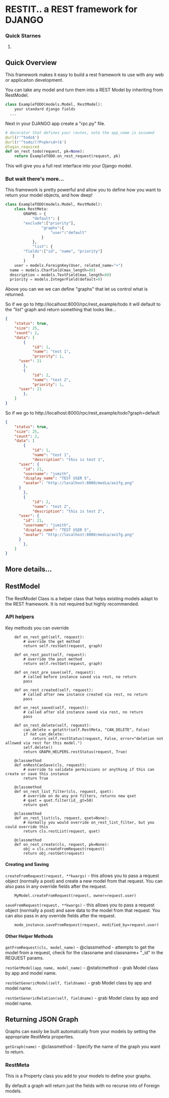 # RESTIT.. a REST framework for DJANGO

### Quick Starnes

1. 

## Quick Overview

This framework makes it easy to build a rest framework to use with any web or applicaiton development.

You can take any model and turn them into a REST Model by inheriting from RestModel.

```python
class ExampleTODO(models.Model, RestModel):
	your standard django fields
  ...
```



Next in your DJANGO app create a "rpc.py" file.

```python
# decorator that defines your routes, note the app_name is assumed
@url(r'^todo$')
@url(r'^todo/(?P<pk>\d+)$')
@login_required
def on_rest_todo(request, pk=None):
	return ExampleTODO.on_rest_request(request, pk)
```

This will give you a full rest interface into your Django model.



### But wait there's more...

This framework is pretty powerful and allow you to define how you want to return your model objects, and how deep!

```python
class ExampleTODO(models.Model, RestModel):
	class RestMeta:
		GRAPHS = {
			"default": {
        "exclude":["priority"],
				"graphs":{
					"user":"default"
				}
			},
			"list": {
        "fields":["id", "name", "priority"]
			}
		}
	user = models.ForeignKey(User, related_name="+")
  name = models.CharField(max_length=80)
  description = models.TextField(max_length=80)
  priority = models.IntegerField(default=0)
```

Above you can we we can define "graphs" that let us control what is returned.

So if we go to http://localhost:8000/rpc/rest_example/todo it will default to the "list" graph and return something that looks like...

```json
{
	"status": true,
	"size": 25,
	"count": 2,
	"data": [
		{
			"id": 1,
			"name": "test 1",
			"priority": 1,
      "user": 21
		},
		{
			"id": 2,
			"name": "test 2",
			"priority": 1,
      "user": 21
		},
	]
}
```



So if we go to http://localhost:8000/rpc/rest_example/todo?graph=default

```json
{
	"status": true,
	"size": 25,
	"count": 2,
	"data": [
		{
			"id": 1,
			"name": "test 1",
			"description": "this is test 1",
      "user": {
        "id": 21,
        "username": "jsmith",
        "display_name": "TEST USER 5",
        "avatar": "http://localhost:8000/media/ax1fg.png"
      }
		},
		{
			"id": 2,
			"name": "test 2",
			"description": "this is test 2",
      "user": {
        "id": 21,
        "username": "jsmith",
        "display_name": "TEST USER 5",
        "avatar": "http://localhost:8000/media/ax1fg.png"
      }
		},
	]
}
```





## More details...

## RestModel

The RestModel Class is a helper class that helps existing models adapt to the REST framework.  It is not required but highly recommended.

### API helpers

Key methods you can override

```
	def on_rest_get(self, request):
		# override the get method
		return self.restGet(request, graph)

	def on_rest_post(self, request):
		# override the post method
		return self.restGet(request, graph) 
	
	def on_rest_pre_save(self, request):
		# called before instance saved via rest, no return
		pass
		
	def on_rest_created(self, request):
		# called after new instance created via rest, no return
		pass

	def on_rest_saved(self, request):
		# called after old instance saved via rest, no return
		pass

	def on_rest_delete(self, request):
		can_delete = getattr(self.RestMeta, "CAN_DELETE", False)
		if not can_delete:
			return self.restStatus(request, False, error="deletion not allowed via rest for this model.")
		self.delete()
		return GRAPH_HELPERS.restStatus(request, True)

	@classmethod
	def onRestCanSave(cls, request):
		# override to validate permissions or anything if this can create or save this instance
		return True
		
	@classmethod
	def on_rest_list_filter(cls, request, qset):
		# override on do any pre filters, returns new qset
		# qset = qset.filter(id__gt=50)
		return qset
		
	@classmethod
	def on_rest_list(cls, request, qset=None):
		# normally you would override on_rest_list_filter, but you could override this
		return cls.restList(request, qset)
	
	@classmethod
	def on_rest_create(cls, request, pk=None):
		obj = cls.createFromRequest(request)
		return obj.restGet(request)
```



#### Creating and Saving

`createFromRequest(request, **kwargs)` - this allows you to pass a request object (normally a post) and create a new model from that request.  You can also pass in any override fields after the request.

```
	MyModel.createFromRequest(request, owner=request.user)
```

`saveFromRequest(request, **kwargs)` - this allows you to pass a request object (normally a post) and save data to the model from that request.  You can also pass in any override fields after the request.

```
	mode_instance.saveFromRequest(request, modified_by=request.user)
```

#### Other Helper Methods

`getFromRequest(cls, model_name)` - @classmethod - attempts to get the model from a request, check for the classname and classname+ "_id" in the REQUEST params.


`restGetModel(app_name, model_name)` - @staticmethod - grab Model class by app and model name.

`restGetGenericModel(self, fieldname)` - grab Model class by app and model name.

`restGetGenericRelation(self, fieldname)` - grab Model class by app and model name.

## Returning JSON Graph

Graphs can easily be built automatically from your models by setting the appropriate RestMeta properties.

`getGraph(name)` - @classmethod - Specify the name of the graph you want to return.

### RestMeta

This is a Property class you add to your models to define your graphs.

By default a graph will return just the fields with no recurse into of Foreign models.
